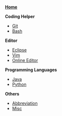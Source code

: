 **[Home](https://github.com/parker0203/supernunu/wiki)**

**Coding Helper**
* [Git](https://github.com/parker0203/supernunu/wiki/Git)
* [Bash](https://github.com/parker0203/supernunu/wiki/Bash)

**Editor**
* [Eclipse](https://github.com/parker0203/supernunu/wiki/Eclipse)
* [Vim](https://github.com/parker0203/supernunu/wiki/Vim)
* [Online Editor](https://github.com/parker0203/supernunu/wiki/Online-Editor)

**Programming Languages**
* [Java](https://github.com/parker0203/supernunu/wiki/Java)
* [Python](https://github.com/parker0203/supernunu/wiki/Python)

**Others**
* [Abbreviation](https://github.com/parker0203/supernunu/wiki/Abbreviation)
* [Misc](https://github.com/parker0203/supernunu/wiki/Misc)

